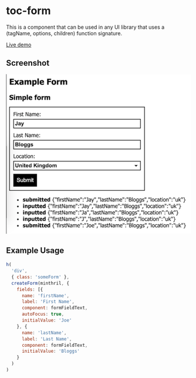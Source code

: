 # toc-form
This is a component that can be used in any UI library that uses a (tagName, options, children) function signature.

[Live demo](https://minthril-demo.onrender.com/)

## Screenshot
![Screenshot of Demo](demo/screenshot.png)

## Example Usage
```javascript
h(
  'div',
  { class: 'someForm' },
  createForm(minthril, {
    fields: [{
      name: 'firstName',
      label: 'First Name',
      component: formFieldText,
      autoFocus: true,
      initialValue: 'Joe'
    }, {
      name: 'lastName',
      label: 'Last Name',
      component: formFieldText,
      initialValue: 'Bloggs'
    }
  )
)
```
